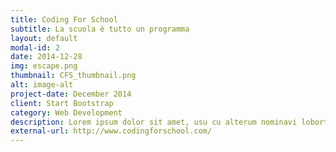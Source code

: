 ```yaml
---
title: Coding For School
subtitle: La scuola è tutto un programma
layout: default
modal-id: 2
date: 2014-12-28
img: escape.png
thumbnail: CFS_thumbnail.png
alt: image-alt
project-date: December 2014
client: Start Bootstrap
category: Web Development
description: Lorem ipsum dolor sit amet, usu cu alterum nominavi lobortis. At duo novum diceret. Tantas apeirian vix et, usu sanctus postulant inciderint ut, populo diceret necessitatibus in vim. Cu eum dicam feugiat noluisse.
external-url: http://www.codingforschool.com/
---
```

